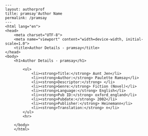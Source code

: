 
    ---
    layout: authorprof
    title: pramsay'Author Name 
    permalink: /pramsay
    ---
    <html lang="en">
    <head>
        <meta charset="UTF-8">
        <meta name="viewport" content="width=device-width, initial-scale=1.0">
        <title>Author Details - pramsay</title>
    </head>
    <body>
        <h1>Author Details - pramsay</h1>
        
            <ul>
                <li><strong>Title:</strong> Aunt Jen</li>
                <li><strong>Author:</strong> Paulette Ramsay</li>
                <li><strong>Descriptor:</strong> </li>
                <li><strong>Genre:</strong> Fiction (Novel)</li>
                <li><strong>Language:</strong> English</li>
                <li><strong>Pub ID:</strong> oxford_england</li>
                <li><strong>Pubdate:</strong> 2002</li>
                <li><strong>Publisher:</strong> Heinemann</li>
                <li><strong>Translation:</strong> n</li>
            </ul>
            <hr>
            
        </body>
        </html>
        